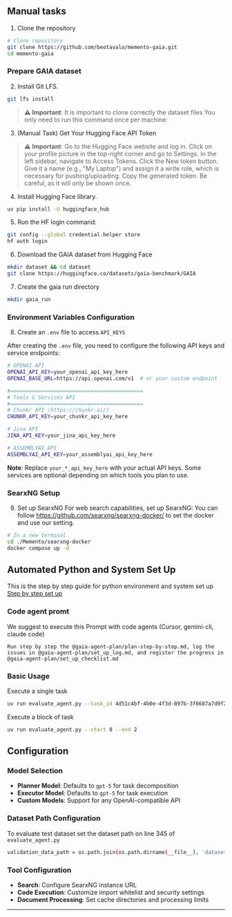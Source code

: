 ## Manual tasks

1. Clone the repository

```bash
# Clone repository
git clone https://github.com/beotavalo/memento-gaia.git
cd memento-gaia
```


### Prepare GAIA dataset
2. Install Git LFS. 
```bash
git lfs install
```
> **⚠️ Important**: 
> It is important to clone correctly the dataset files 
> You only need to run this command once per machine:
3. (Manual Task) Get Your Hugging Face API Token

> **⚠️ Important**: 
> Go to the Hugging Face website and log in.
> Click on your profile picture in the top-right corner and go to Settings.
> In the left sidebar, navigate to Access Tokens.
> Click the New token button. Give it a name (e.g., "My Laptop") and assign it a write role, which is necessary for pushing/uploading.
> Copy the generated token. Be careful, as it will only be shown once.

4. Install Hugging Face library.

```bash
uv pip install -U huggingface_hub
```

5. Run the HF login command: 

```bash
git config --global credential.helper store
hf auth login
```

6. Download the GAIA dataset from Hugging Face


```bash
mkdir dataset && cd dataset
git clone https://huggingface.co/datasets/gaia-benchmark/GAIA
```

7. Create the gaia run directory

```bash
mkdir gaia_run
```

### Environment Variables Configuration
8. Create an `.env` file to access `API_KEYS`

After creating the `.env` file, you need to configure the following API keys and service endpoints:

```bash
# OPENAI API
OPENAI_API_KEY=your_openai_api_key_here
OPENAI_BASE_URL=https://api.openai.com/v1  # or your custom endpoint

#===========================================
# Tools & Services API
#===========================================
# Chunkr API (https://chunkr.ai/)
CHUNKR_API_KEY=your_chunkr_api_key_here

# Jina API
JINA_API_KEY=your_jina_api_key_here

# ASSEMBLYAI API 
ASSEMBLYAI_API_KEY=your_assemblyai_api_key_here
```

**Note**: Replace `your_*_api_key_here` with your actual API keys. Some services are optional depending on which tools you plan to use.

### SearxNG Setup
9. Set up SearxNG
For web search capabilities, set up SearxNG: 
You can follow https://github.com/searxng/searxng-docker/ to set the docker and use our setting.

```bash
# In a new terminal
cd ./Memento/searxng-docker
docker compose up -d
```
## Automated Python and System Set Up
This is the step by step guide for python environment and system set up 
[Step by step set up](https://github.com/beotavalo/memento-gaia/blob/main/gaia-agent-plan/plan-step-by-step.md)

### Code agent promt

We suggest to execute this Prompt with code agents (Cursor, gemini-cli, claude code)

```
Run step by step the @gaia-agent-plan/plan-step-by-step.md, log the issues in @gaia-agent-plan/set_up_log.md, and register the progress in @gaia-agent-plan/set_up_checklist.md
```

### Basic Usage
Execute a single task

```bash
uv run evaluate_agent.py --task_id 4d51c4bf-4b0e-4f3d-897b-3f6687a7d9f2
```

Execute a block of task

```bash
uv run evaluate_agent.py --start 0 --end 2
```

## Configuration

### Model Selection

- **Planner Model**: Defaults to `gpt-5` for task decomposition
- **Executor Model**: Defaults to `gpt-5` for task execution
- **Custom Models**: Support for any OpenAI-compatible API

### Dataset Path Configuration

To evaluate test dataset set the dataset path on line 345 of `evaluate_agent.py`
```bash
validation_data_path = os.path.join(os.path.dirname(__file__), 'dataset/GAIA/2023/test/metadata.jsonl')
```

### Tool Configuration

- **Search**: Configure SearxNG instance URL
- **Code Execution**: Customize import whitelist and security settings
- **Document Processing**: Set cache directories and processing limits

---
